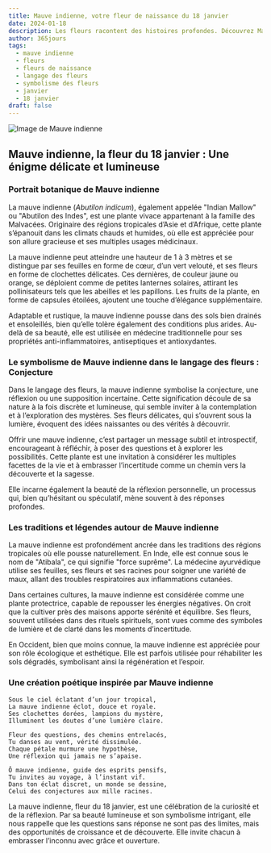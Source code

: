 ```yaml
---
title: Mauve indienne, votre fleur de naissance du 18 janvier
date: 2024-01-18
description: Les fleurs racontent des histoires profondes. Découvrez Mauve indienne, votre fleur de naissance du 18 janvier, ses symboles et récits fascinants. Plongez dans sa signification et son langage unique dans l'art floral.
author: 365jours
tags:
  - mauve indienne
  - fleurs
  - fleurs de naissance
  - langage des fleurs
  - symbolisme des fleurs
  - janvier
  - 18 janvier
draft: false
---
```



![Image de Mauve indienne](https://cdn.pixabay.com/photo/2019/08/13/17/30/abutilon-4403857_640.jpg#center)


## Mauve indienne, la fleur du 18 janvier : Une énigme délicate et lumineuse

### Portrait botanique de Mauve indienne

La mauve indienne (_Abutilon indicum_), également appelée "Indian Mallow" ou "Abutilon des Indes", est une plante vivace appartenant à la famille des Malvacées. Originaire des régions tropicales d’Asie et d’Afrique, cette plante s’épanouit dans les climats chauds et humides, où elle est appréciée pour son allure gracieuse et ses multiples usages médicinaux.

La mauve indienne peut atteindre une hauteur de 1 à 3 mètres et se distingue par ses feuilles en forme de cœur, d’un vert velouté, et ses fleurs en forme de clochettes délicates. Ces dernières, de couleur jaune ou orange, se déploient comme de petites lanternes solaires, attirant les pollinisateurs tels que les abeilles et les papillons. Les fruits de la plante, en forme de capsules étoilées, ajoutent une touche d’élégance supplémentaire.

Adaptable et rustique, la mauve indienne pousse dans des sols bien drainés et ensoleillés, bien qu’elle tolère également des conditions plus arides. Au-delà de sa beauté, elle est utilisée en médecine traditionnelle pour ses propriétés anti-inflammatoires, antiseptiques et antioxydantes.

### Le symbolisme de Mauve indienne dans le langage des fleurs : Conjecture

Dans le langage des fleurs, la mauve indienne symbolise la conjecture, une réflexion ou une supposition incertaine. Cette signification découle de sa nature à la fois discrète et lumineuse, qui semble inviter à la contemplation et à l’exploration des mystères. Ses fleurs délicates, qui s’ouvrent sous la lumière, évoquent des idées naissantes ou des vérités à découvrir.

Offrir une mauve indienne, c’est partager un message subtil et introspectif, encourageant à réfléchir, à poser des questions et à explorer les possibilités. Cette plante est une invitation à considérer les multiples facettes de la vie et à embrasser l’incertitude comme un chemin vers la découverte et la sagesse.

Elle incarne également la beauté de la réflexion personnelle, un processus qui, bien qu’hésitant ou spéculatif, mène souvent à des réponses profondes.

### Les traditions et légendes autour de Mauve indienne

La mauve indienne est profondément ancrée dans les traditions des régions tropicales où elle pousse naturellement. En Inde, elle est connue sous le nom de "Atibala", ce qui signifie "force suprême". La médecine ayurvédique utilise ses feuilles, ses fleurs et ses racines pour soigner une variété de maux, allant des troubles respiratoires aux inflammations cutanées.

Dans certaines cultures, la mauve indienne est considérée comme une plante protectrice, capable de repousser les énergies négatives. On croit que la cultiver près des maisons apporte sérénité et équilibre. Ses fleurs, souvent utilisées dans des rituels spirituels, sont vues comme des symboles de lumière et de clarté dans les moments d’incertitude.

En Occident, bien que moins connue, la mauve indienne est appréciée pour son rôle écologique et esthétique. Elle est parfois utilisée pour réhabiliter les sols dégradés, symbolisant ainsi la régénération et l’espoir.

### Une création poétique inspirée par Mauve indienne

```
Sous le ciel éclatant d’un jour tropical,  
La mauve indienne éclot, douce et royale.  
Ses clochettes dorées, lampions du mystère,  
Illuminent les doutes d’une lumière claire.  

Fleur des questions, des chemins entrelacés,  
Tu danses au vent, vérité dissimulée.  
Chaque pétale murmure une hypothèse,  
Une réflexion qui jamais ne s’apaise.  

Ô mauve indienne, guide des esprits pensifs,  
Tu invites au voyage, à l’instant vif.  
Dans ton éclat discret, un monde se dessine,  
Celui des conjectures aux mille racines.  
```

La mauve indienne, fleur du 18 janvier, est une célébration de la curiosité et de la réflexion. Par sa beauté lumineuse et son symbolisme intrigant, elle nous rappelle que les questions sans réponse ne sont pas des limites, mais des opportunités de croissance et de découverte. Elle invite chacun à embrasser l’inconnu avec grâce et ouverture.
